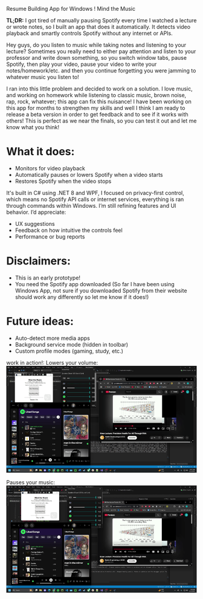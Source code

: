Resume Building App for Windows ! Mind the Music

**TL;DR:** I got tired of manually pausing Spotify every time I watched a lecture or wrote notes, so I built an app that does it automatically. It detects video playback and smartly controls Spotify without any internet or APIs.

Hey guys, do you listen to music while taking notes and listening to your lecture? Sometimes you really need to either pay attention and listen to your professor and write down something, so you switch window tabs, pause Spotify, then play your video, pause your video to write your notes/homework/etc. and then you continue forgetting you were jamming to whatever music you listen to!   


I ran into this little problem and decided to work on a solution. I love music, and working on homework while listening to classic music, brown noise, rap, rock, whatever; this app can fix this nuisance! I have been working on this app for months to strengthen my skills and well I think I am ready to release a beta version in order to get feedback and to see if it works with others! This is perfect as we near the finals, so you can test it out and let me know what you think!

# What it does:

* Monitors for video playback
* Automatically pauses or lowers Spotify when a video starts
* Restores Spotify when the video stops

It's built in C# using .NET 8 and WPF, I focused on privacy-first control, which means no Spotify API calls or internet services, everything is ran through commands within Windows. I’m still refining features and UI behavior. I’d appreciate:

* UX suggestions
* Feedback on how intuitive the controls feel
* Performance or bug reports

# Disclaimers:

* This is an early prototype!
* You need the Spotify app downloaded (So far I have been using Windows App, not sure if you downloaded Spotify from their website should work any differently so let me know if it does!)

# Future ideas:

* Auto-detect more media apps
* Background service mode (hidden in toolbar)
* Custom profile modes (gaming, study, etc.)


work in action!:
Lowers your volume:
<img src="/assets/IMG_5977.gif"/>


Pauses your music:
<img src="/assets/IMG_5978.gif"/>
